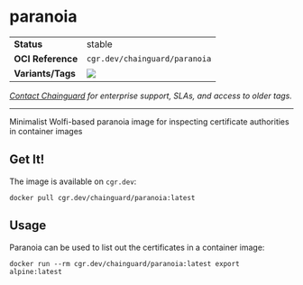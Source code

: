 <!--monopod:start-->
# paranoia
| | |
| - | - |
| **Status** | stable |
| **OCI Reference** | `cgr.dev/chainguard/paranoia` |
| **Variants/Tags** | ![](https://storage.googleapis.com/chainguard-images-build-outputs/summary/paranoia.svg) |

*[Contact Chainguard](https://www.chainguard.dev/chainguard-images) for enterprise support, SLAs, and access to older tags.*

---
<!--monopod:end-->

Minimalist Wolfi-based paranoia image for inspecting certificate authorities in container images

## Get It!

The image is available on `cgr.dev`:

```
docker pull cgr.dev/chainguard/paranoia:latest
```

## Usage

Paranoia can be used to list out the certificates in a container image:

```
docker run --rm cgr.dev/chainguard/paranoia:latest export alpine:latest
```

